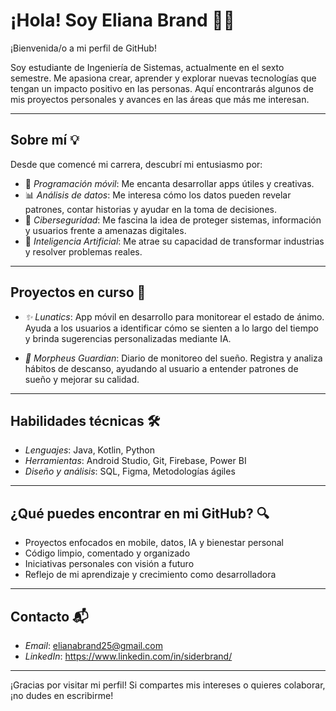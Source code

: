 # ¡Hola! Soy Eliana Brand 👩‍💻

¡Bienvenida/o a mi perfil de GitHub!

Soy estudiante de Ingeniería de Sistemas, actualmente en el sexto semestre. Me apasiona crear, aprender y explorar nuevas tecnologías que tengan un impacto positivo en las personas. Aquí encontrarás algunos de mis proyectos personales y avances en las áreas que más me interesan.

---

## Sobre mí 💡

Desde que comencé mi carrera, descubrí mi entusiasmo por:

- 📱 *Programación móvil*: Me encanta desarrollar apps útiles y creativas.
- 📊 *Análisis de datos*: Me interesa cómo los datos pueden revelar patrones, contar historias y ayudar en la toma de decisiones.
- 🔐 *Ciberseguridad*: Me fascina la idea de proteger sistemas, información y usuarios frente a amenazas digitales.
- 🤖 *Inteligencia Artificial*: Me atrae su capacidad de transformar industrias y resolver problemas reales.

---

## Proyectos en curso 🚀

- *✨ Lunatics*: App móvil en desarrollo para monitorear el estado de ánimo. Ayuda a los usuarios a identificar cómo se sienten a lo largo del tiempo y brinda sugerencias personalizadas mediante IA.

- *🌙 Morpheus Guardian*: Diario de monitoreo del sueño. Registra y analiza hábitos de descanso, ayudando al usuario a entender patrones de sueño y mejorar su calidad.

---

## Habilidades técnicas 🛠️

- *Lenguajes*: Java, Kotlin, Python
- *Herramientas*: Android Studio, Git, Firebase, Power BI
- *Diseño y análisis*: SQL, Figma, Metodologías ágiles

---

## ¿Qué puedes encontrar en mi GitHub? 🔍

- Proyectos enfocados en mobile, datos, IA y bienestar personal
- Código limpio, comentado y organizado
- Iniciativas personales con visión a futuro
- Reflejo de mi aprendizaje y crecimiento como desarrolladora

---

## Contacto 📬

- *Email*: elianabrand25@gmail.com  
- *LinkedIn*: https://www.linkedin.com/in/siderbrand/

---

¡Gracias por visitar mi perfil! Si compartes mis intereses o quieres colaborar, ¡no dudes en escribirme!
